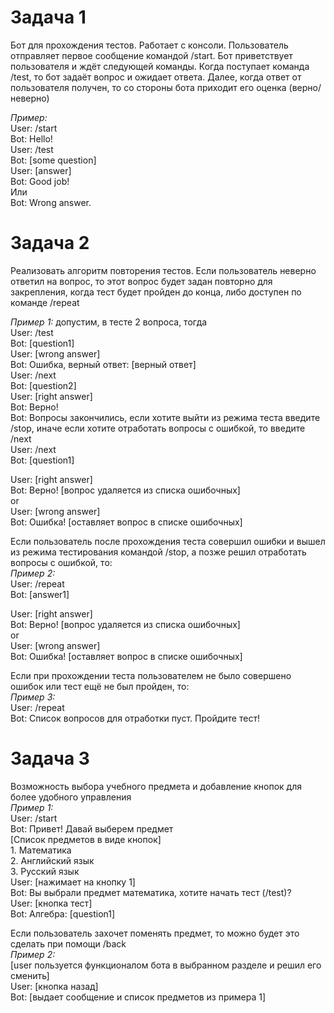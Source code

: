 # **Задача 1**

Бот для прохождения тестов. Работает с консоли.
Пользователь отправляет первое сообщение командой /start. Бот приветствует пользователя и ждёт следующей команды. 
Когда поступает команда /test, то бот задаёт вопрос и ожидает ответа. Далее, когда ответ от пользователя получен, то со стороны бота приходит его оценка (верно/неверно)

*Пример:*    
User: /start  
Bot: Hello!  
User: /test  
Bot: [some question]  
User: [answer]    
Bot: Good job!   
Или   
Bot: Wrong answer.  


# **Задача 2**

Реализовать алгоритм повторения тестов. Если пользователь неверно ответил на вопрос, то этот вопрос будет задан повторно для закрепления, когда тест будет пройден до конца, либо доступен по команде /repeat 

*Пример 1:* допустим, в тесте 2 вопроса, тогда  
User: /test  
Bot: [question1]    
User: [wrong answer]    
Bot: Ошибка, верный ответ: [верный ответ]    
User: /next  
Bot: [question2]    
User: [right answer]    
Bot: Верно!  
Bot: Вопросы закончились, если хотите выйти из режима теста введите /stop, иначе если хотите отработать вопросы с ошибкой, то введите /next  
User: /next  
Bot: [question1]    

User: [right answer]    
Bot: Верно! [вопрос удаляется из списка ошибочных]    
or  
User: [wrong answer]    
Bot: Ошибка! [оставляет вопрос в списке ошибочных]    

Если пользователь после прохождения теста совершил ошибки и вышел из режима тестирования командой /stop, а позже решил отработать вопросы с ошибкой, то:  
*Пример 2:*    
User: /repeat  
Bot: [answer1]    

User: [right answer]    
Bot: Верно! [вопрос удаляется из списка ошибочных]    
or  
User: [wrong answer]    
Bot: Ошибка! [оставляет вопрос в списке ошибочных]    

Если при прохождении теста пользователем не было совершено ошибок или тест ещё не был пройден, то:  
*Пример 3:*  
User: /repeat  
Bot: Список вопросов для отработки пуст. Пройдите тест!  


# **Задача 3**  

Возможность выбора учебного предмета и добавление кнопок для более удобного управления  
*Пример 1:*    
User: /start  
Bot: Привет! Давай выберем предмет  
[Список предметов в виде кнопок]    
    1. Математика    
    2. Английский язык   
    3. Русский язык    
User: [нажимает на кнопку 1]    
Bot: Вы выбрали предмет математика, хотите начать тест (/test)?  
User: [кнопка тест]  
Bot: Алгебра: [question1]  

Если пользователь захочет поменять предмет, то можно будет это сделать при помощи /back  
*Пример 2:*   
[user пользуется функционалом бота в выбранном разделе и решил его сменить]    
User: [кнопка назад]    
Bot: [выдает сообщение и список предметов из примера 1]    
